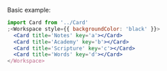 Basic example:

```jsx
import Card from '../Card'
;<Workspace style={{ backgroundColor: 'black' }}>
  <Card title='Notes' key='a'></Card>
  <Card title='Academy' key='b'></Card>
  <Card title='Scripture' key='c'></Card>
  <Card title='Words' key='d'></Card>
</Workspace>
```

<!-- Can make an example that has no keys -->
<!-- ```jsx
import Card from '../Card'
;<Workspace style={{ backgroundColor: 'black' }}>
  <Card key='a'>a</Card>
  <Card key='b'>b</Card>
  <Card key='c'>c</Card>
  <Card key='d'>d</Card>
</Workspace>
``` -->
